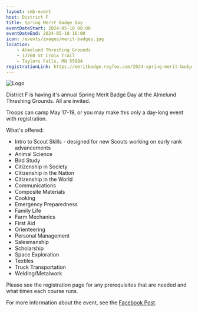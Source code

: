 ```yaml
---
layout: smb-event
host: District F
title: Spring Merit Badge Day
eventDateStart: 2024-05-18 08:00
eventDateEnd: 2024-05-18 16:00
icon: /events/images/merit-badges.jpg
location:
    - Almelund Threshing Grounds
    - 17760 St Croix Trail
    - Taylors Falls, MN 55084
registrationLink: https://meritbadge.regfox.com/2024-spring-merit-badge-day-district-f
---
```


<div class="W(35%)--_s W(70%)--s M(a)">
<img src="{{icon}}" alt="Logo" class="W(100%)" />
</div>

District F is having it's annual Spring Merit Badge Day at the Almelund Threshing Grounds. All are invited.

Troops can camp May 17-19, or you may make this only a day-long event with registration.

What's offered:

* Intro to Scout Skills - designed for new Scouts working on early rank advancements
* Animal Science
* Bird Study
* Citizenship in Society
* Citizenship in the Nation
* Citizenship in the World
* Communications
* Composite Materials
* Cooking
* Emergency Preparedness
* Family Life
* Farm Mechanics
* First Aid
* Orienteering
* Personal Management
* Salesmanship
* Scholarship
* Space Exploration
* Textiles
* Truck Transportation
* Welding/Metalwork

Please see the registration page for any prerequisites that are needed and what times each course runs.

For more information about the event, see the <a href="https://www.facebook.com/events/1490270611749258?ref=110">Facebook Post</a>.

